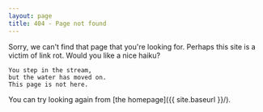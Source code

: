 ```yaml
---
layout: page
title: 404 - Page not found
---
```


Sorry, we can't find that page that you're looking for. Perhaps this site is a victim of link rot. Would you like a nice haiku?

    You step in the stream,
    but the water has moved on.
    This page is not here.

You can try looking again from [the homepage]({{ site.baseurl }}/).
